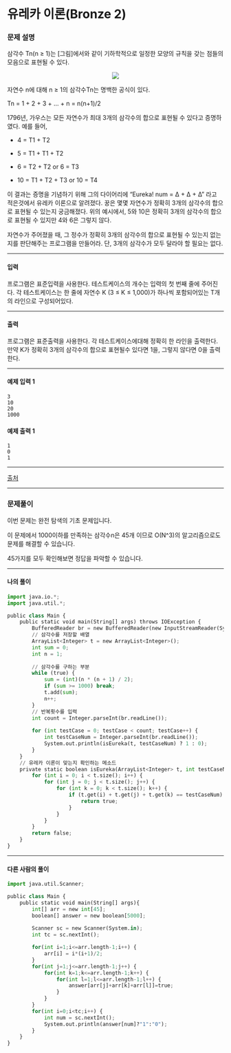 # 유레카 이론(Bronze 2)

### 문제 설명

삼각수 Tn(n ≥ 1)는 [그림]에서와 같이 기하학적으로 일정한 모양의 규칙을 갖는 점들의 모음으로 표현될 수 있다.

<p align="center">
    <img src="https://onlinejudgeimages.s3-ap-northeast-1.amazonaws.com/upload/images2/eureka.png">
</p>

자연수 n에 대해 n ≥ 1의 삼각수Tn는 명백한 공식이 있다.   

Tn = 1 + 2 + 3 + ... + n = n(n+1)/2   

1796년, 가우스는 모든 자연수가 최대 3개의 삼각수의 합으로 표현될 수 있다고 증명하였다. 예를 들어,   

* 4 = T1 + T2

* 5 = T1 + T1 + T2

* 6 = T2 + T2 or 6 = T3

* 10 = T1 + T2 + T3 or 10 = T4

이 결과는 증명을 기념하기 위해 그의 다이어리에 “Eureka! num = Δ + Δ + Δ” 라고 적은것에서 유레카 이론으로 알려졌다. 꿍은 몇몇 자연수가 정확히 3개의 삼각수의 합으로 표현될 수 있는지 궁금해졌다. 위의 예시에서, 5와 10은 정확히 3개의 삼각수의 합으로 표현될 수 있지만 4와 6은 그렇지 않다.   

자연수가 주어졌을 때, 그 정수가 정확히 3개의 삼각수의 합으로 표현될 수 있는지 없는지를 판단해주는 프로그램을 만들어라. 단, 3개의 삼각수가 모두 달라야 할 필요는 없다.   

---

#### 입력

프로그램은 표준입력을 사용한다. 테스트케이스의 개수는 입력의 첫 번째 줄에 주어진다. 각 테스트케이스는 한 줄에 자연수 K (3 ≤ K ≤ 1,000)가 하나씩 포함되어있는 T개의 라인으로 구성되어있다.

---

#### 출력

프로그램은 표준출력을 사용한다. 각 테스트케이스에대해 정확히 한 라인을 출력한다. 만약 K가 정확히 3개의 삼각수의 합으로 표현될수 있다면 1을, 그렇지 않다면 0을 출력한다.

---
#### 예제 입력 1

~~~
3
10
20
1000
~~~

#### 예제 출력 1

~~~
1
0
1
~~~

---

[출처](https://www.acmicpc.net/problem/10448)

---

### 문제풀이

이번 문제는 완전 탐색의 기초 문제입니다.   

이 문제에서 1000이하를 만족하는 삼각수n은 45개 이므로 O(N^3)의 알고리즘으로도 문제를 해결할 수 있습니다.   

45가지를 모두 확인해보면 정답을 파악할 수 있습니다.   

---

#### 나의 풀이

~~~python
import java.io.*;
import java.util.*;

public class Main {
    public static void main(String[] args) throws IOException {
    	BufferedReader br = new BufferedReader(new InputStreamReader(System.in));
    	// 삼각수를 저장할 배열
    	ArrayList<Integer> t = new ArrayList<Integer>();
    	int sum = 0;
    	int n = 1;
    	
        // 삼각수를 구하는 부분
    	while (true) {
    		sum = (int)(n * (n + 1) / 2);
    		if (sum >= 1000) break;
    		t.add(sum);
    		n++;
    	}
        // 반복횟수를 입력
    	int count = Integer.parseInt(br.readLine());
    	
    	for (int testCase = 0; testCase < count; testCase++) {
    		int testCaseNum = Integer.parseInt(br.readLine());
    		System.out.println(isEureka(t, testCaseNum) ? 1 : 0);
    	}
    }
    // 유레카 이론이 맞는지 확인하는 메소드
    private static boolean isEureka(ArrayList<Integer> t, int testCaseNum) {
    	for (int i = 0; i < t.size(); i++) {
    		for (int j = 0; j < t.size(); j++) {
    			for (int k = 0; k < t.size(); k++) {
    				if (t.get(i) + t.get(j) + t.get(k) == testCaseNum) {
    					return true;
    				}
    			}
    		}
    	}
    	return false;
    }
}
~~~

---

#### 다른 사람의 풀이

~~~python
import java.util.Scanner;

public class Main {
	public static void main(String[] args){
		int[] arr = new int[45];
		boolean[] answer = new boolean[5000];
		
		Scanner sc = new Scanner(System.in);
		int tc = sc.nextInt();			

		for(int i=1;i<=arr.length-1;i++) {
			arr[i] = i*(i+1)/2;
		}
		for(int j=1;j<=arr.length-1;j++) {
			for(int k=1;k<=arr.length-1;k++) {
				for(int l=1;l<=arr.length-1;l++) {
					answer[arr[j]+arr[k]+arr[l]]=true;
				}
			}
		}
		for(int i=0;i<tc;i++) {
			int num = sc.nextInt();
			System.out.println(answer[num]?"1":"0");
		}
	}
}
~~~
